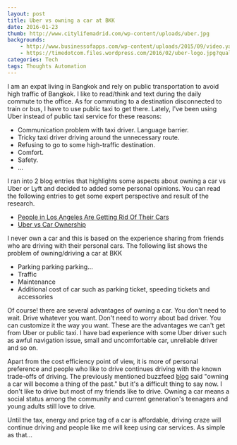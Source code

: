 ```yaml
---
layout: post
title: Uber vs owning a car at BKK
date: 2016-01-23
thumb: http://www.citylifemadrid.com/wp-content/uploads/uber.jpg
backgrounds: 
    - http://www.businessofapps.com/wp-content/uploads/2015/09/video.yahoofinance.com@40d2db72-2976-37c8-b12d-b4858de5bb20_FULL.jpg
    - https://timedotcom.files.wordpress.com/2016/02/uber-logo.jpg?quality=75&strip=color&w=1100
categories: Tech    
tags: Thoughts Automation
---
```


I am an expat living in Bangkok and rely on public transportation to avoid high traffic of Bangkok. I like to read/think and text during the daily commute to the office. As for commuting to a destination disconnected to train or bus, I have to use public taxi to get there. Lately, I've been using Uber instead of public taxi service for these reasons:

* Communication problem with taxi driver. Language barrier.
* Tricky taxi driver driving around the unnecessary route.
* Refusing to go to some high-traffic destination.
* Comfort.
* Safety.
* ...

I ran into 2 blog entries that highlights some aspects about owning a car vs Uber or Lyft and decided to added some personal opinions. You can read the following entries to get some expert perspective and result of the research.

* [People in Los Angeles Are Getting Rid Of Their Cars](https://t.co/Ob1XclTPxD)
* [Uber vs Car Ownership](http://blog.samaltman.com/uber-vs-car-ownership)

I never own a car and this is based on the experience sharing from friends who are driving with their personal cars. The following list shows the problem of owning/driving a car at BKK

* Parking parking parking...
* Traffic 
* Maintenance 
* Additional cost of car such as parking ticket, speeding tickets and accessories

Of course! there are several advantages of owning a car. You don't need to wait. Drive whatever you want. Don't need to worry about bad driver. You can customize it the way you want. These are the advantages we can't get from Uber or public taxi. I have bad experience with some Uber driver such as awful navigation issue, small and uncomfortable car, unreliable driver and so on.

Apart from the cost efficiency point of view, it is more of personal preference and people who like to drive continues driving with the known trade-offs of driving. The previously mentioned buzzfeed [blog](https://t.co/Ob1XclTPxD) said "owning a car will become a thing of the past." but it's a difficult thing to say now. I don't like to drive but most of my friends like to drive. Owning a car means a social status among the community and current generation's teenagers and young adults still love to drive. 

Until the tax, energy and price tag of a car is affordable, driving craze will continue driving and people like me will keep using car services. As simple as that...

